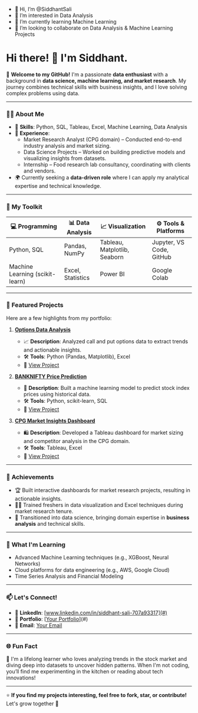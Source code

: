 - 👋 Hi, I’m @SiddhantSali
- 👀 I’m interested in Data Analysis
- 🌱 I’m currently learning Machine Learning
- 💞️ I’m looking to collaborate on Data Analysis & Machine Learning Projects

# Hi there! 👋 I'm Siddhant.

🌟 **Welcome to my GitHub!** I'm a passionate **data enthusiast** with a background in **data science, machine learning, and market research**. 
My journey combines technical skills with business insights, and I love solving complex problems using data.

---

### 👩‍💻 **About Me**

- 🧠 **Skills**: Python, SQL, Tableau, Excel, Machine Learning, Data Analysis
- 💼 **Experience**:
  - Market Research Analyst (CPG domain) – Conducted end-to-end industry analysis and market sizing.
  - Data Science Projects – Worked on building predictive models and visualizing insights from datasets.
  - Internship – Food research lab consultancy, coordinating with clients and vendors.
- 🌍 Currently seeking a **data-driven role** where I can apply my analytical expertise and technical knowledge.

---

### 🔧 **My Toolkit**
| 💻 Programming | 📊 Data Analysis | 📈 Visualization | ⚙️ Tools & Platforms |
|----------------|------------------|------------------|-----------------------|
| Python, SQL    | Pandas, NumPy    | Tableau, Matplotlib, Seaborn | Jupyter, VS Code, GitHub |
| Machine Learning (scikit-learn) | Excel, Statistics | Power BI | Google Colab |

---

### 📂 **Featured Projects**
Here are a few highlights from my portfolio:

1. **[Options Data Analysis](#)**  
   - 📈 **Description**: Analyzed call and put options data to extract trends and actionable insights.
   - 🛠️ **Tools**: Python (Pandas, Matplotlib), Excel
   - 🔗 [View Project](#)

2. **[BANKNIFTY Price Prediction](#)**  
   - 🤖 **Description**: Built a machine learning model to predict stock index prices using historical data.
   - 🛠️ **Tools**: Python, scikit-learn, SQL
   - 🔗 [View Project](#)

3. **[CPG Market Insights Dashboard](#)**  
   - 🛍️ **Description**: Developed a Tableau dashboard for market sizing and competitor analysis in the CPG domain.
   - 🛠️ **Tools**: Tableau, Excel
   - 🔗 [View Project](#)

---

### 🌟 **Achievements**
- 🏆 Built interactive dashboards for market research projects, resulting in actionable insights.
- 🧑‍🏫 Trained freshers in data visualization and Excel techniques during market research tenure.
- 🚀 Transitioned into data science, bringing domain expertise in **business analysis** and technical skills.

---

### 🌱 **What I'm Learning**
- Advanced Machine Learning techniques (e.g., XGBoost, Neural Networks)
- Cloud platforms for data engineering (e.g., AWS, Google Cloud)
- Time Series Analysis and Financial Modeling

---

### 📫 **Let's Connect!**
- 💼 **LinkedIn**: [www.linkedin.com/in/siddhant-sali-707a93317](#)
- 📂 **Portfolio**: [[Your Portfolio](https://github.com/SiddhantSali?tab=repositories)](#)
- 📧 **Email**: [Your Email](mailto:siddhant.sali@gmail.com)

---

### 🌐 **Fun Fact**
📖 I'm a lifelong learner who loves analyzing trends in the stock market and diving deep into datasets to uncover hidden patterns. When I'm not coding, you’ll find me experimenting in the kitchen or reading about tech innovations!

---

⭐ **If you find my projects interesting, feel free to fork, star, or contribute!** Let's grow together 🚀
